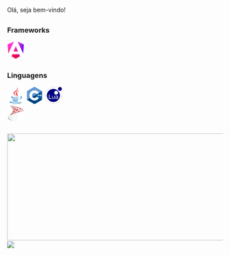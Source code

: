 Olá, seja bem-vindo!

##

### Frameworks

<div style="display: inline_block">
  <img align="center" alt="Angular" height="40" width="40" src="https://raw.githubusercontent.com/devicons/devicon/master/icons/angular/angular-original.svg">
</div>

##

### Linguagens

<div>
  <img align="center" alt="Java" height="40" width="40" src="https://raw.githubusercontent.com/devicons/devicon/master/icons/java/java-original.svg">
  <img align="center" alt="C++" height="40" width="40" src="https://raw.githubusercontent.com/devicons/devicon/master/icons/cplusplus/cplusplus-original.svg">
  <img align="center" alt="Lua" height="40" width="40" src="https://raw.githubusercontent.com/devicons/devicon/refs/heads/master/icons/lua/lua-original.svg">
</div>
<div>
  <img align="center" alt="SQL Server" height="40" width="40" src="https://raw.githubusercontent.com/devicons/devicon/master/icons/microsoftsqlserver/microsoftsqlserver-original.svg">
</div>

##

<div>
  <a>
    <img height=250 width=600 align="center" src="https://github-readme-stats.vercel.app/api?username=AndreMarchiori&theme=algolia&locale=pt-br" />
  </a>
  <a>
    <img height=250 align="center" src="https://github-readme-stats.vercel.app/api/top-langs/?username=AndreMarchiori&layout=donut-vertical&theme=algolia&locale=pt-br" />
  </a>
</div>

<!--
**AndreMarchiori/AndreMarchiori** is a ✨ _special_ ✨ repository because its `README.md` (this file) appears on your GitHub profile.

Here are some ideas to get you started:

- 🔭 I’m currently working on ...
- 🌱 I’m currently learning ...
- 👯 I’m looking to collaborate on ...
- 🤔 I’m looking for help with ...
- 💬 Ask me about ...
- 📫 How to reach me: ...
- 😄 Pronouns: ...
- ⚡ Fun fact: ...
-->
